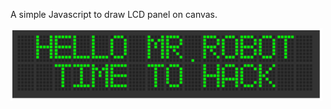A simple Javascript to draw LCD panel on canvas.

![Preview](https://raw.githubusercontent.com/prashanta/lcdpanel/master/preview.png)
